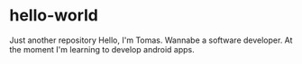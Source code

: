 # hello-world
Just another repository
Hello, I'm Tomas. Wannabe a software developer.
At the moment I'm learning to develop android apps. 

